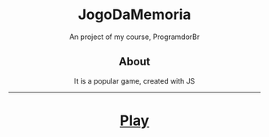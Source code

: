<div align="center">

 # JogoDaMemoria
An project of my course, ProgramdorBr
  
## About
<p>
  It is a popular game, created with JS  
<p>
   
 ---
<h1>

  <a href="cmoraes5.github.io/jogodamemoria/">Play<a>
  
<h1>
  
<div>

